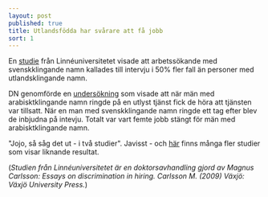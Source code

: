 ```yaml
---
layout: post
published: true
title: Utlandsfödda har svårare att få jobb
sort: 1
---
```






En [studie](http://lnu.diva-portal.org/smash/record.jsf?pid=diva2%3A236154&dswid=-382) från Linnéuniversitetet visade att arbetssökande med svenskklingande namn kallades till intervju i 50% fler fall än personer med utlandsklingande namn. 

DN genomförde en [undersökning](http://www.dn.se/nyheter/sverige/rebin-nej-tack-fredrik-ja-valkommen/ "DN undersökning - Rebin nej tack, Fredrik ja, välkommen") som visade att när män med arabisktklingande namn ringde på en utlyst tjänst fick de höra att tjänsten var tillsatt. När en man med svenskklingande namn ringde ett tag efter blev de inbjudna på intevju. Totalt var vart femte jobb stängt för män med arabisktklingande namn.

"Jojo, så såg det ut - i två studier". Javisst - och [här](http://www.nationalekonomi.se/sites/default/files/NEFfiler/43-4-aa.pdf) finns många fler studier som visar liknande resultat.

(_Studien från Linnéuniversitetet är en doktorsavhandling gjord av Magnus Carlsson: Essays on discrimination in hiring. Carlsson M. (2009) Växjö: Växjö University Press._)

